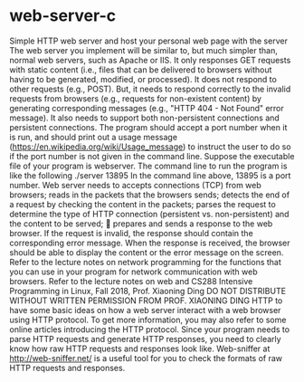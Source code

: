 # web-server-c
 Simple HTTP web server and host your personal web page with the server
The web server you implement will be similar to, but much simpler than, normal web servers,
such as Apache or IIS. It only responses GET requests with static content (i.e., files that can be
delivered to browsers without having to be generated, modified, or processed). It does not
respond to other requests (e.g., POST). But, it needs to respond correctly to the invalid requests
from browsers (e.g., requests for non-existent content) by generating corresponding messages
(e.g., "HTTP 404 - Not Found" error message). It also needs to support both non-persistent
connections and persistent connections.
The program should accept a port number when it is run, and should print out a usage message
(https://en.wikipedia.org/wiki/Usage_message) to instruct the user to do so if the port number is
not given in the command line. Suppose the executable file of your program is webserver.
The command line to run the program is like the following
./server 13895
In the command line above, 13895 is a port number.
Web server needs to
 accepts connections (TCP) from web browsers;
 reads in the packets that the browsers sends;
 detects the end of a request by checking the content in the packets;
 parses the request to determine the type of HTTP connection (persistent vs. non-persistent)
and the content to be served;
 prepares and sends a response to the web browser. If the request is invalid, the response
should contain the corresponding error message. When the response is received, the browser
should be able to display the content or the error message on the screen.
Refer to the lecture notes on network programming for the functions that you can use in your
program for network communication with web browsers. Refer to the lecture notes on web and 
CS288 Intensive Programming in Linux, Fall 2018, Prof. Xiaoning Ding
DO NOT DISTRIBUTE WITHOUT WRITTEN PERMISSION FROM PROF. XIAONING DING
HTTP to have some basic ideas on how a web server interact with a web browser using HTTP
protocol. To get more information, you may also refer to some online articles introducing the
HTTP protocol. Since your program needs to parse HTTP requests and generate HTTP responses,
you need to clearly know how raw HTTP requests and responses look like. Web-sniffer at
http://web-sniffer.net/ is a useful tool for you to check the formats of raw HTTP requests and
responses.
